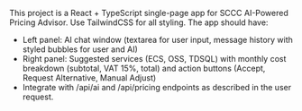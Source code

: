 <!-- Use this file to provide workspace-specific custom instructions to Copilot. For more details, visit https://code.visualstudio.com/docs/copilot/copilot-customization#_use-a-githubcopilotinstructionsmd-file -->

This project is a React + TypeScript single-page app for SCCC AI-Powered Pricing Advisor. Use TailwindCSS for all styling. The app should have:
- Left panel: AI chat window (textarea for user input, message history with styled bubbles for user and AI)
- Right panel: Suggested services (ECS, OSS, TDSQL) with monthly cost breakdown (subtotal, VAT 15%, total) and action buttons (Accept, Request Alternative, Manual Adjust)
- Integrate with /api/ai and /api/pricing endpoints as described in the user request.
